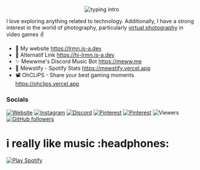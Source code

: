 
<p align="center">
<img src="https://readme-typing-svg.herokuapp.com?color=00f982&center=true&vCenter=true&lines=Hello+everyone!!!;My+name's+L+RMN.;So+if+you're+looking+for someone;who+is+mediocre+at+everything+and;has+a+knack+for+making+bad+jokes,;+I'm+your+guy!" alt="typing intro">
</p>

I love exploring anything related to technology.
Additionally, I have a strong interest in the world of photography, particularly [virtual photography][virtualphotography] in video games ✌️


- 🚀 My website <a href="https://lrmn.is-a.dev" target="blank">https://lrmn.is-a.dev</a>
- 💬 Alternatif Link <a href="https://hi-lrmn.is-a.dev" target="blank">https://hi-lrmn.is-a.dev</a>
- ✨ Mewwme's Discord Music Bot <a href="https://meww.me" target="blank">https://meww.me</a>
- 🌟 Mewstify - Spotify Stats <a href="https://mewstify.vercel.app" target="blank">https://mewstify.vercel.app</a>
- 📽️ OhCLiPS - Share your best gaming moments <a href="https://ohclips.vercel.app/" target="blank">https://ohclips.vercel.app</a>

### Socials

[![Website](https://img.shields.io/badge/Website-Visit%20Now-blue?style=flat&logo=About.me&logoColor=white)](https://hi-lrmn.is-a.dev) [![Instagram](https://img.shields.io/badge/Instagram-%23E4405F.svg?logo=Instagram&logoColor=white)](https://instagram.com/romanroman.nya) [![Discord](https://img.shields.io/badge/Discord-%237289DA.svg?logo=discord&logoColor=white)](https://discord.gg/6EXgrmtkPX) [![Pinterest](https://img.shields.io/badge/Pinterest-E60023.svg?logo=Pinterest&logoColor=white)](https://id.pinterest.com/romanromannya/) [![Pinterest](https://img.shields.io/badge/YouTube-red.svg?logo=YouTube-red&logoColor=white)](https://www.youtube.com/@LRMN_vp/videos) ![Viewers](https://visitor-badge.laobi.icu/badge?page_id=lrmn7.lrmn7&) [![GitHub followers](https://img.shields.io/github/followers/lrmn7?label=Follow&style=social)](https://github.com/lrmn7)

<h1>
  i really like music :headphones:
</h1>

[![Play Spotify](https://lrmn7.vercel.app/api)](https://open.spotify.com/user/31urnjrljaimmmf52sealktmdz3i)



[virtualphotography]: https://vp.lrmn.fun